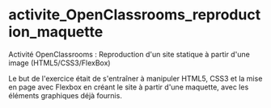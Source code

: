 # activite_OpenClassrooms_reproduction_maquette
Activité OpenClassrooms : Reproduction d'un site statique à partir d'une image (HTML5/CSS3/FlexBox)

Le but de l'exercice était de s'entraîner à manipuler HTML5, CSS3 et la mise en page avec Flexbox 
en créant le site à partir d'une maquette, avec les éléments graphiques déjà fournis.
